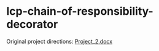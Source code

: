 # lcp-chain-of-responsibility-decorator

Original project directions: [Project_2.docx](https://github.com/paulmeli/lcp-chain-of-responsibility-decorator/files/8693760/Project_2.docx)
